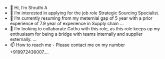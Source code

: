 - 👋 Hi, I’m Shruthi A
- 👀 I’m interested in applying for the job role Strategic Sourcing Specialist.
- 🌱 I’m currently resuming from my meternial gap of 5 year with a prior experience of 7.9 year of experience in Supply chain ...
- 💞️ I’m looking to collaborate Gothu with this role, as this role keeps up my enthusiasm for being a bridge with teams internally and supplier externally. ...
- 📫 How to reach me - Please contact me on my number +919972436007....

<!---
Shruthi2787/Shruthi2787 is a ✨ special ✨ repository because its `README.md` (this file) appears on your GitHub profile.
You can click the Preview link to take a look at your changes.
--->
